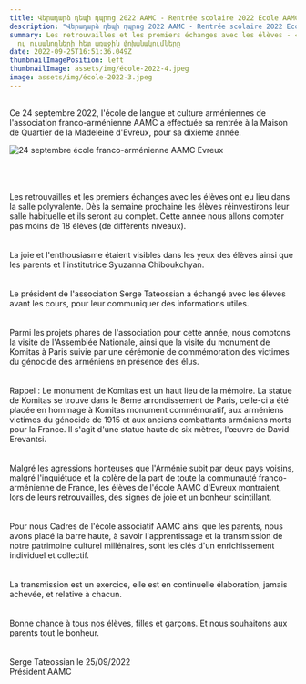 ```yaml
---
title: Վերադարձ դեպի դպրոց 2022 AAMC - Rentrée scolaire 2022 Ecole AAMC Evreux
description: "Վերադարձ դեպի դպրոց 2022 AAMC - Rentrée scolaire 2022 Ecole AAMC Evreux  "
summary: Les retrouvailles et les premiers échanges avec les élèves - Հանդիպումն
  ու ուսանողների հետ առաջին փոխանակումները
date: 2022-09-25T16:51:36.049Z
thumbnailImagePosition: left
thumbnailImage: assets/img/école-2022-4.jpeg
image: assets/img/école-2022-3.jpeg
---
```

\
Ce 24 septembre 2022, l'école de langue et culture arméniennes de l'association franco-arménienne AAMC a effectuée sa rentrée à la Maison de Quartier de la Madeleine d'Evreux, pour sa dixième année.

![24 septembre école franco-arménienne AAMC Evreux ](assets/img/école-2022-7.jpeg "La joie dans leurs yeux ")

\
\
\
Les retrouvailles et les premiers échanges avec les élèves ont eu lieu dans la salle polyvalente. Dès la semaine prochaine les élèves réinvestirons leur salle habituelle et ils seront au complet. Cette année nous allons compter pas moins de 18 élèves (de différents niveaux).\
\
\
La joie et l'enthousiasme étaient visibles dans les yeux des élèves ainsi que les parents et l'institutrice Syuzanna Chiboukchyan.\
\
\
Le président de l'association Serge Tateossian a échangé avec les élèves avant les cours, pour leur communiquer des informations utiles.\
\
\
Parmi les projets phares de l'association pour cette année, nous comptons la visite de l'Assemblée Nationale, ainsi que la visite du monument de Komitas à Paris suivie par une cérémonie de commémoration des victimes du génocide des arméniens en présence des élus.\
\
\
Rappel : Le monument de Komitas est un haut lieu de la mémoire. La statue de Komitas se trouve dans le 8ème arrondissement de Paris, celle-ci a été placée en hommage à Komitas monument commémoratif, aux arméniens victimes du génocide de 1915 et aux anciens combattants arméniens morts pour la France. Il s'agit d'une statue haute de six mètres, l'œuvre de David Erevantsi.\
\
\
Malgré les agressions honteuses que l'Arménie subit par deux pays voisins, malgré l'inquiétude et la colère de la part de toute la communauté franco-arménienne de France, les élèves de l'école AAMC d'Evreux montraient, lors de leurs retrouvailles, des signes de joie et un bonheur scintillant.\
\
\
Pour nous Cadres de l'école associatif AAMC ainsi que les parents, nous avons placé la barre haute, à savoir l'apprentissage et la transmission de notre patrimoine culturel millénaires, sont les clés d'un enrichissement individuel et collectif.\
\
\
La transmission est un exercice, elle est en continuelle élaboration, jamais achevée, et relative à chacun.\
\
\
Bonne chance à tous nos élèves, filles et garçons. Et nous souhaitons aux parents tout le bonheur.\
\
\
Serge Tateossian le 25/09/2022\
Président AAMC